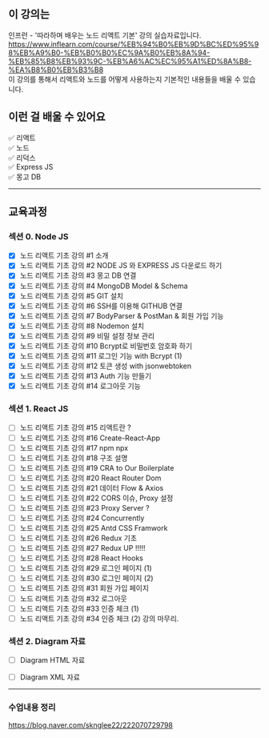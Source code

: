 
## 이 강의는 
인프런 - '따라하며 배우는 노드 리액트 기본' 강의 실습자료입니다.
https://www.inflearn.com/course/%EB%94%B0%EB%9D%BC%ED%95%98%EB%A9%B0-%EB%B0%B0%EC%9A%B0%EB%8A%94-%EB%85%B8%EB%93%9C-%EB%A6%AC%EC%95%A1%ED%8A%B8-%EA%B8%B0%EB%B3%B8  
이 강의를 통해서 리액트와 노드를 어떻게 사용하는지 기본적인 내용들을 배울 수 있습니다.

## 이런 걸 배울 수 있어요 
✅ 리액트  
✅ 노드  
✅ 리덕스  
✅ Express JS  
✅ 몽고 DB  

---

## 교육과정
### 섹션 0. Node JS
- [x] 노드 리액트 기초 강의 #1 소개
- [x] 노드 리액트 기초 강의 #2 NODE JS 와 EXPRESS JS 다운로드 하기
- [x] 노드 리액트 기초 강의 #3 몽고 DB 연결
- [x] 노드 리액트 기초 강의 #4 MongoDB Model & Schema
- [x] 노드 리액트 기초 강의 #5 GIT 설치
- [x] 노드 리액트 기초 강의 #6 SSH를 이용해 GITHUB 연결
- [x] 노드 리액트 기초 강의 #7 BodyParser & PostMan & 회원 가입 기능
- [x] 노드 리액트 기초 강의 #8 Nodemon 설치
- [x] 노드 리액트 기초 강의 #9 비밀 설정 정보 관리
- [x] 노드 리액트 기초 강의 #10 Bcrypt로 비밀번호 암호화 하기
- [x] 노드 리액트 기초 강의 #11 로그인 기능 with Bcrypt (1)
- [x] 노드 리액트 기초 강의 #12 토큰 생성 with jsonwebtoken
- [x] 노드 리액트 기초 강의 #13 Auth 기능 만들기
- [x] 노드 리액트 기초 강의 #14 로그아웃 기능

### 섹션 1. React JS
- [ ] 노드 리액트 기초 강의 #15 리액트란 ?
- [ ] 노드 리액트 기초 강의 #16 Create-React-App
- [ ] 노드 리액트 기초 강의 #17 npm npx
- [ ] 노드 리액트 기초 강의 #18 구조 설명
- [ ] 노드 리액트 기초 강의 #19 CRA to Our Boilerplate
- [ ] 노드 리액트 기초 강의 #20 React Router Dom
- [ ] 노드 리액트 기초 강의 #21 데이터 Flow & Axios
- [ ] 노드 리액트 기초 강의 #22 CORS 이슈, Proxy 설정
- [ ] 노드 리액트 기초 강의 #23 Proxy Server ?
- [ ] 노드 리액트 기초 강의 #24 Concurrently
- [ ] 노드 리액트 기초 강의 #25 Antd CSS Framwork
- [ ] 노드 리액트 기초 강의 #26 Redux 기초
- [ ] 노드 리액트 기초 강의 #27 Redux UP !!!!!
- [ ] 노드 리액트 기초 강의 #28 React Hooks
- [ ] 노드 리액트 기초 강의 #29 로그인 페이지 (1)
- [ ] 노드 리액트 기초 강의 #30 로그인 페이지 (2)
- [ ] 노드 리액트 기초 강의 #31 회원 가입 페이지
- [ ] 노드 리액트 기초 강의 #32 로그아웃
- [ ] 노드 리액트 기초 강의 #33 인증 체크 (1)
- [ ] 노드 리액트 기초 강의 #34 인증 체크 (2) 강의 마무리.

### 섹션 2. Diagram 자료
- [ ] Diagram HTML 자료
- [ ] Diagram XML 자료


---
### 수업내용 정리
https://blog.naver.com/sknglee22/222070729798

